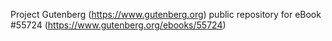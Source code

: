 Project Gutenberg (https://www.gutenberg.org) public repository for
eBook #55724 (https://www.gutenberg.org/ebooks/55724)
